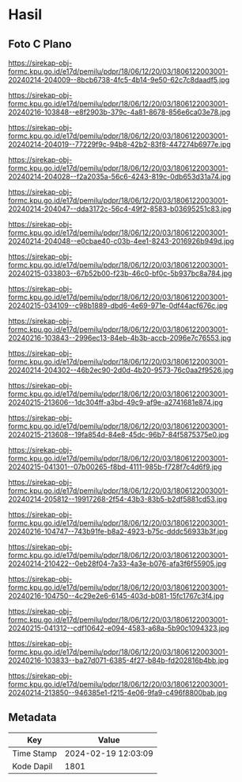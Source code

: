 # Hasil

## Foto C Plano

https://sirekap-obj-formc.kpu.go.id/e17d/pemilu/pdpr/18/06/12/20/03/1806122003001-20240214-204009--8bcb6738-4fc5-4b14-9e50-62c7c8daadf5.jpg

https://sirekap-obj-formc.kpu.go.id/e17d/pemilu/pdpr/18/06/12/20/03/1806122003001-20240216-103848--e8f2903b-379c-4a81-8678-856e6ca03e78.jpg

https://sirekap-obj-formc.kpu.go.id/e17d/pemilu/pdpr/18/06/12/20/03/1806122003001-20240214-204019--77229f9c-94b8-42b2-83f8-447274b6977e.jpg

https://sirekap-obj-formc.kpu.go.id/e17d/pemilu/pdpr/18/06/12/20/03/1806122003001-20240214-204028--f2a2035a-56c6-4243-819c-0db653d31a74.jpg

https://sirekap-obj-formc.kpu.go.id/e17d/pemilu/pdpr/18/06/12/20/03/1806122003001-20240214-204047--dda3172c-56c4-49f2-8583-b03695251c83.jpg

https://sirekap-obj-formc.kpu.go.id/e17d/pemilu/pdpr/18/06/12/20/03/1806122003001-20240214-204048--e0cbae40-c03b-4ee1-8243-2016926b949d.jpg

https://sirekap-obj-formc.kpu.go.id/e17d/pemilu/pdpr/18/06/12/20/03/1806122003001-20240215-033803--67b52b00-f23b-46c0-bf0c-5b937bc8a784.jpg

https://sirekap-obj-formc.kpu.go.id/e17d/pemilu/pdpr/18/06/12/20/03/1806122003001-20240215-034109--c98b1889-dbd6-4e69-971e-0df44acf676c.jpg

https://sirekap-obj-formc.kpu.go.id/e17d/pemilu/pdpr/18/06/12/20/03/1806122003001-20240216-103843--2996ec13-84eb-4b3b-accb-2096e7c76553.jpg

https://sirekap-obj-formc.kpu.go.id/e17d/pemilu/pdpr/18/06/12/20/03/1806122003001-20240214-204302--46b2ec90-2d0d-4b20-9573-76c0aa2f9526.jpg

https://sirekap-obj-formc.kpu.go.id/e17d/pemilu/pdpr/18/06/12/20/03/1806122003001-20240215-213606--1dc304ff-a3bd-49c9-af9e-a2741681e874.jpg

https://sirekap-obj-formc.kpu.go.id/e17d/pemilu/pdpr/18/06/12/20/03/1806122003001-20240215-213608--19fa854d-84e8-45dc-96b7-84f5875375e0.jpg

https://sirekap-obj-formc.kpu.go.id/e17d/pemilu/pdpr/18/06/12/20/03/1806122003001-20240215-041301--07b00265-f8bd-4111-985b-f728f7c4d6f9.jpg

https://sirekap-obj-formc.kpu.go.id/e17d/pemilu/pdpr/18/06/12/20/03/1806122003001-20240214-205812--19917268-2f54-43b3-83b5-b2df5881cd53.jpg

https://sirekap-obj-formc.kpu.go.id/e17d/pemilu/pdpr/18/06/12/20/03/1806122003001-20240216-104747--743b91fe-b8a2-4923-b75c-dddc56933b3f.jpg

https://sirekap-obj-formc.kpu.go.id/e17d/pemilu/pdpr/18/06/12/20/03/1806122003001-20240214-210422--0eb28f04-7a33-4a3e-b076-afa3f6f55905.jpg

https://sirekap-obj-formc.kpu.go.id/e17d/pemilu/pdpr/18/06/12/20/03/1806122003001-20240216-104750--4c29e2e6-6145-403d-b081-15fc1767c3f4.jpg

https://sirekap-obj-formc.kpu.go.id/e17d/pemilu/pdpr/18/06/12/20/03/1806122003001-20240215-041312--cdf10642-e094-4583-a68a-5b90c1094323.jpg

https://sirekap-obj-formc.kpu.go.id/e17d/pemilu/pdpr/18/06/12/20/03/1806122003001-20240216-103833--ba27d071-6385-4f27-b84b-fd202816b4bb.jpg

https://sirekap-obj-formc.kpu.go.id/e17d/pemilu/pdpr/18/06/12/20/03/1806122003001-20240214-213850--946385e1-f215-4e06-9fa9-c496f8800bab.jpg


## Metadata

| Key        | Value               |
| ---------- | ------------------- |
| Time Stamp | 2024-02-19 12:03:09 |
| Kode Dapil | 1801                |



